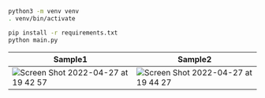 

```sh
python3 -m venv venv
. venv/bin/activate

pip install -r requirements.txt
python main.py
```

Sample1 | Sample2
-- | --
![Screen Shot 2022-04-27 at 19 42 57](https://user-images.githubusercontent.com/5164000/165501419-ed48dde4-ba12-4fc8-b525-355b561d8a1a.JPG) | ![Screen Shot 2022-04-27 at 19 44 27](https://user-images.githubusercontent.com/5164000/165501425-d92bf493-a3cf-4228-b7fb-378296f5af21.JPG)
